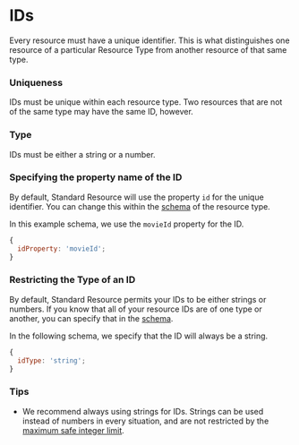 # IDs

Every resource must have a unique identifier. This is what distinguishes one resource of
a particular Resource Type from another resource of that same
type.

### Uniqueness

IDs must be unique within each resource type. Two resources that are not of the same type
may have the same ID, however.

### Type

IDs must be either a string or a number.

### Specifying the property name of the ID

By default, Standard Resource will use the property `id` for the unique identifier. You can
change this within the [schema](./schemas.md) of the resource type.

In this example schema, we use the `movieId` property for the ID.

```js
{
  idProperty: 'movieId';
}
```

### Restricting the Type of an ID

By default, Standard Resource permits your IDs to be either strings or numbers. If you know
that all of your resource IDs are of one type or another, you can specify that in the
[schema](./schemas.md).

In the following schema, we specify that the ID will always be a string.

```js
{
  idType: 'string';
}
```

### Tips

* We recommend always using strings for IDs. Strings can be used instead of numbers in every
  situation, and are not restricted by the [maximum safe integer limit](https://developer.mozilla.org/en-US/docs/Web/JavaScript/Reference/Global_Objects/Number/MAX_SAFE_INTEGER).
